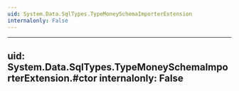 ```yaml
---
uid: System.Data.SqlTypes.TypeMoneySchemaImporterExtension
internalonly: False
---
```


---
uid: System.Data.SqlTypes.TypeMoneySchemaImporterExtension.#ctor
internalonly: False
---
